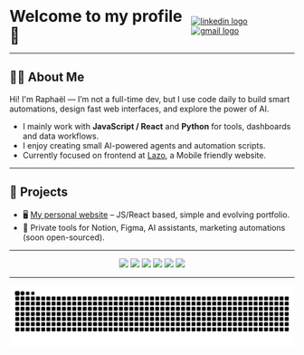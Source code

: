 <div style="display: flex; align-items: center; justify-content: space-between;">
  <h1 style="margin: 0;">Welcome to my profile 👋</h1>
  <div>
    <a href="https://www.linkedin.com/in/rapha%C3%ABl-levy-b7656a237/"><img src="https://raw.githubusercontent.com/maurodesouza/profile-readme-generator/master/src/assets/icons/social/linkedin/default.svg" width="52" height="40" alt="linkedin logo"  /></a>
    <a href="mailto:raphaellevy027@gmail.com"><img src="https://raw.githubusercontent.com/maurodesouza/profile-readme-generator/master/src/assets/icons/social/gmail/default.svg" width="52" height="40" alt="gmail logo"  /></a>
  </div>
</div>

---

## 👨‍💻 About Me

Hi! I'm Raphaël — I’m not a full-time dev, but I use code daily to build smart automations, design fast web interfaces, and explore the power of AI.

- I mainly work with **JavaScript / React** and **Python** for tools, dashboards and data workflows.
- I enjoy creating small AI-powered agents and automation scripts.
- Currently focused on frontend at <a href="https://lazo.app">Lazo</a>, a Mobile friendly website.

---

## 🔗 Projects

- 🖥️ <a href="https://github.com/Raph13009/codeBase3">My personal website</a> – JS/React based, simple and evolving portfolio.
- 🧠 Private tools for Notion, Figma, AI assistants, marketing automations (soon open-sourced).

---

<div align="center">
  <img src="https://cdn.jsdelivr.net/gh/devicons/devicon/icons/javascript/javascript-original.svg" height="40" />
  <img src="https://cdn.jsdelivr.net/gh/devicons/devicon/icons/react/react-original.svg" height="40" />
  <img src="https://cdn.jsdelivr.net/gh/devicons/devicon/icons/python/python-original.svg" height="40" />
  <img src="https://cdn.jsdelivr.net/gh/devicons/devicon/icons/typescript/typescript-original.svg" height="40" />
  <img src="https://cdn.jsdelivr.net/gh/devicons/devicon/icons/github/github-original.svg" height="40" />
  <img src="https://cdn.jsdelivr.net/gh/devicons/devicon/icons/vscode/vscode-original.svg" height="40" />
</div>

---

<p align="center">
  <picture>
    <source media="(prefers-color-scheme: dark)" srcset="https://raw.githubusercontent.com/axl-lvy/axl-lvy/output/snake-dark.svg" />
    <source media="(prefers-color-scheme: light)" srcset="https://raw.githubusercontent.com/axl-lvy/axl-lvy/output/snake.svg" />
    <img alt="github-snake" src="https://raw.githubusercontent.com/axl-lvy/axl-lvy/output/snake.svg" />
  </picture>
</p>
